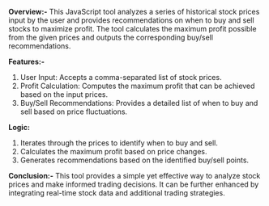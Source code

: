 __Overview:-__
This JavaScript tool analyzes a series of historical stock prices input by the user and provides recommendations on when to buy and sell stocks to maximize profit. The tool calculates the maximum profit possible from the given prices and outputs the corresponding buy/sell recommendations.


__Features:-__
1) User Input: Accepts a comma-separated list of stock prices.
2) Profit Calculation: Computes the maximum profit that can be achieved based on the input prices.
3) Buy/Sell Recommendations: Provides a detailed list of when to buy and sell based on price fluctuations.
   
__Logic:__
1) Iterates through the prices to identify when to buy and sell.
2) Calculates the maximum profit based on price changes.
3) Generates recommendations based on the identified buy/sell points.

__Conclusion:-__
This tool provides a simple yet effective way to analyze stock prices and make informed trading decisions. It can be further enhanced by integrating real-time stock data and additional trading strategies.

